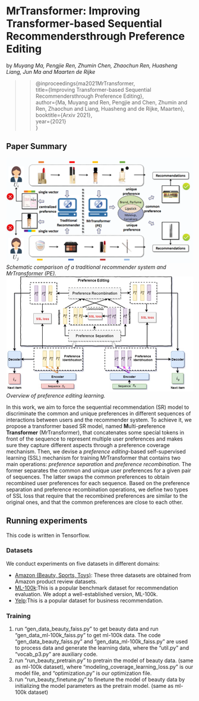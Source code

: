# MrTransformer: Improving Transformer-based Sequential Recommendersthrough Preference Editing

by *Muyang Ma, Pengjie Ren, Zhumin Chen, Zhaochun Ren, Huasheng Liang, Jun Ma and Maarten de Rijke*

>>@inproceedings{ma2021MrTransformer,\
>>title={Improving Transformer-based Sequential Recommendersthrough Preference Editing},\
>>author={Ma, Muyang and Ren, Pengjie and Chen, Zhumin and Ren, Zhaochun and Liang, Huasheng and de Rijke, Maarten},\
>>booktitle={Arxiv 2021},\
>>year={2021}\
>>}

## Paper Summary

![intro](./intro-resize.png)\
*Schematic comparison of a traditional recommender system and MrTransformer (PE).*\
![model](./new-framework.jpg)\
*Overview of preference editing learning.*

In this work, we aim to force the sequential recommendation (SR) model to discriminate the common and unique preferences in different sequences of interactions between users and the recommender system. To achieve it, we propose a transformer based SR model, named **M**ulti-p**r**eference **Transformer** (MrTransformer), that concatenates some special tokens in front of the sequence to represent multiple user preferences and makes sure they capture different aspects through a preference coverage mechanism. Then, we devise a *preference editing*-based self-supervised learning (SSL) mechanism for training MrTransformer that contains two main operations: *preference separation* and *preference recombination*. The former separates the common and unique user preferences for a given pair of sequences. The latter swaps the common preferences to obtain recombined user preferences for each sequence. Based on the preference separation and preference recombination operations, we define two types of SSL loss that require that the recombined preferences are similar to the original ones, and that the common preferences are close to each other.

## Running experiments
This code is written in Tensorflow.

### Datasets
We conduct experiments on five datasets in different domains:  
+ [Amazon (Beauty, Sports, Toys)](http://jmcauley.ucsd.edu/data/amazon/): These three datasets are obtained from Amazon product review datasets.  
+ [ML-100k](https://grouplens.org/datasets/movielens/):This is a popular benchmark dataset for recommendation evaluation. We adopt a well-established version, ML-100k.   
+ [Yelp](https://www.yelp.com/dataset):This is a popular dataset for business recommendation.  

### Training
1. run “gen_data_beauty_faiss.py” to get beauty data and run “gen_data_ml-100k_faiss.py” to get ml-100k data. 
The code “gen_data_beauty_faiss.py” and “gen_data_ml-100k_faiss.py” are used to process data and generate the learning data, where the “util.py” and “vocab_p3.py” are auxiliary code.  
2. run “run_beauty_pretrain.py” to pretrain the model of beauty data. (same as ml-100k dataset), where “modeling_coverage_learning_loss.py” is our model file, and “optimization.py” is our optimization file.  
3. run “run_beauty_finetune.py” to finetune the model of beauty data by initializing the model parameters as the pretrain model. (same as ml-100k dataset)
